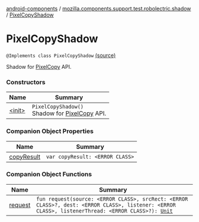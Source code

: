 [android-components](../../index.md) / [mozilla.components.support.test.robolectric.shadow](../index.md) / [PixelCopyShadow](./index.md)

# PixelCopyShadow

`@Implements class PixelCopyShadow` [(source)](https://github.com/mozilla-mobile/android-components/blob/master/components/support/test/src/main/java/mozilla/components/support/test/robolectric/shadow/PixelCopyShadow.kt#L22)

Shadow for [PixelCopy](#) API.

### Constructors

| Name | Summary |
|---|---|
| [&lt;init&gt;](-init-.md) | `PixelCopyShadow()`<br>Shadow for [PixelCopy](#) API. |

### Companion Object Properties

| Name | Summary |
|---|---|
| [copyResult](copy-result.md) | `var copyResult: <ERROR CLASS>` |

### Companion Object Functions

| Name | Summary |
|---|---|
| [request](request.md) | `fun request(source: <ERROR CLASS>, srcRect: <ERROR CLASS>?, dest: <ERROR CLASS>, listener: <ERROR CLASS>, listenerThread: <ERROR CLASS>?): `[`Unit`](https://kotlinlang.org/api/latest/jvm/stdlib/kotlin/-unit/index.html) |
